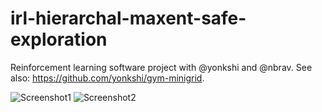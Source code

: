 # irl-hierarchal-maxent-safe-exploration
Reinforcement learning software project with @yonkshi and @nbrav.
See also: https://github.com/yonkshi/gym-minigrid.


![Screenshot1](plots/corridor/corridor.png=250x250)
![Screenshot2](plots/corridor/goal_value.png=250x250)
